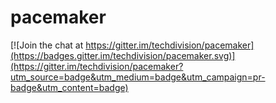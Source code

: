 # pacemaker

[![Join the chat at https://gitter.im/techdivision/pacemaker](https://badges.gitter.im/techdivision/pacemaker.svg)](https://gitter.im/techdivision/pacemaker?utm_source=badge&utm_medium=badge&utm_campaign=pr-badge&utm_content=badge)